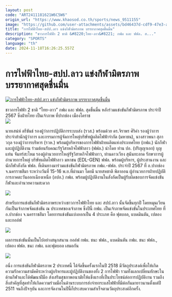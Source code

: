 ```yaml
---
layout: post
code: "ART2411181621W6C5W6"
origin_url: "https://www.khaosod.co.th/sports/news_9511155"
image: "https://github.com/user-attachments/assets/bd46437d-cdf9-47e3-a9ad-2ef7d7f36d3e"
title: "การไฟฟ้าไทย-สปป.ลาว แข่งกีฬามิตรภาพ บรรยากาศสุดชื่นมื่น"
description: "ชาวการไฟฟ้า 2 ชาติ &#8220;ไทย-ลาว&#8221; กฟผ และ ฟฟล. ส..."
category: "SPORTS"
language: "th"
date: 2024-11-18T16:26:25.557Z
---
```


# การไฟฟ้าไทย-สปป.ลาว แข่งกีฬามิตรภาพ บรรยากาศสุดชื่นมื่น

[![การไฟฟ้าไทย-สปป.ลาว แข่งกีฬามิตรภาพ บรรยากาศสุดชื่นมื่น](https://www.khaosod.co.th/wpapp/uploads/2024/11/1731896580068_0.jpg "การไฟฟ้าไทย-สปป.ลาว แข่งกีฬามิตรภาพ บรรยากาศสุดชื่นมื่น")](https://www.khaosod.co.th/wpapp/uploads/2024/11/1731896580068_0.jpg)

ชาวการไฟฟ้า 2 ชาติ “ไทย-ลาว” กฟผ และ ฟฟล. สุดชื่นมื่น หลังร่วมแข่งขันกีฬามิตรภาพ ประจำปี 2567 ซึ่งฝ่ายไทย เป็นเจ้าภาพ ที่ปากช่อง เมืองโคราช  
[![](https://www.khaosod.co.th/wpapp/uploads/2024/11/1731896536046_0-696x464.jpg)](https://www.khaosod.co.th/wpapp/uploads/2024/11/1731896536046_0.jpg)

นายเสน่ห์ ตรีขันธ์ รองผู้ว่าการปฏิบัติการระบบส่ง (รวส.) พร้อมด้วย ดร.จิราพร ศิริคำ รองผู้ว่าการประจำสำนักผู้ว่าการ และกรรมการผู้จัดการใหญ่บริษัทผู้ผลิตไฟฟ้าจำกัด (มหาชน), นางสาวพนา สุภาวกุล รองผู้ว่าการบริหาร (รวห.) พร้อมผู้บริหารของการไฟฟ้าฝ่ายผลิตแห่งประเทศไทย (กฟผ.) นักกีฬาและผู้ปฏิบัติงาน ร่วมต้อนรับคณะรัฐวิสาหกิจไฟฟ้าลาว (ฟฟล.) นำโดย ท่าน ปอ. (ปริญญาเอก) บุญแท่น จันทร์สะไหม รองผู้อำนวยการใหญ่รัฐวิสาหกิจไฟฟ้าลาว, ท่านดาวเวียง สุนันทะลาด รักษาการผู้อำนวยการใหญ่ บริษัทผลิตไฟฟ้าลาว มหาชน (EDL-GEN) ฟฟล. พร้อมผู้บริหาร, ผู้ประสานงาน และนักกีฬาสังกัด ฟฟล. ที่เดินทางมาร่วมแข่งขันกีฬามิตรภาพ กฟผ.-ฟฟล. ประจำปี 2567 ที่ อ.ปากช่อง จ.นครราชสีมา ระหว่างวันที่ 15-16 พ.ย.ที่ผ่านมา โดยมี นายสหชาติ พิลาออน ผู้อำนวยการฝ่ายปฏิบัติการภาคตะวันออกเฉียงเหนือ (อปอ.) กฟผ. พร้อมผู้ปฏิบัติงานในสังกัดเป็นผู้รับผิดชอบการจัดแข่งขันกีฬาและอำนวยความสะดวก

[![](https://www.khaosod.co.th/wpapp/uploads/2024/11/1731896536062_0-696x464.jpg)](https://www.khaosod.co.th/wpapp/uploads/2024/11/1731896536062_0.jpg)

สำหรับการแข่งขันกีฬามิตรภาพระหว่างชาวการไฟฟ้าไทย และ สปป.ลาว นั้นจัดขึ้นทุกปี โดยหมุนเวียนกันเป็นเจ้าภาพจัดแข่งขัน ณ ประเทศของเจ้าภาพ ซึ่งปีนี้ กฟผ. เป็นเจ้าภาพจัดแข่งขันในประเทศไทย ที่ อ.ปากช่อง จ.นครราชสีมา โดยการแข่งขันแบ่งออกเป็น 4 ประเภท คือ ฟุตบอล, แบดมินตัน, เปตอง และกอล์ฟ

[![](https://www.khaosod.co.th/wpapp/uploads/2024/11/1731896536064_0-696x464.jpg)](https://www.khaosod.co.th/wpapp/uploads/2024/11/1731896536064_0.jpg)

ผลการแข่งขันนั้นเป็นไปอย่างสนุกสนาน กอล์ฟ กฟผ. ชนะ ฟฟล., แบดมินตัน กฟผ. ชนะ ฟฟล., เปตอง ฟฟล. ชนะ กฟผ. และฟุตบอล เสมอกัน

[![](https://www.khaosod.co.th/wpapp/uploads/2024/11/1731896580068_0-696x464.jpg)](https://www.khaosod.co.th/wpapp/uploads/2024/11/1731896580068_0.jpg)

อนึ่ง การแข่งขันกีฬามิตรภาพ 2 ประเทศนี้ ได้จัดขึ้นครั้งแรกในปี 2518 มีวัตถุประสงค์เพื่อให้เกิดความรักความสามัคคีระหว่างผู้บริหารและผู้ปฏิบัติงานของทั้ง 2 การไฟฟ้า รวมทั้งแลกเปลี่ยนทักษะในด้านกีฬาและได้พัฒนาฝีมือ ส่งเสริมสุขภาพอนามัยให้แข็งแรงที่เป็นประโยชน์ต่อการปฏิบัติงาน รวมถึงสิ่งสำคัญที่สุดทำให้เกิดความร่วมมือในด้านระบบการส่งจ่ายกระแสไฟฟ้าที่มีต่อกันมายาวนานตั้งแต่ปี 2511 จนถึงปัจจุบัน และการจัดงานในปีนี้ก็ประสบความสำเร็จตามวัตถุประสงค์อีกครั้ง.